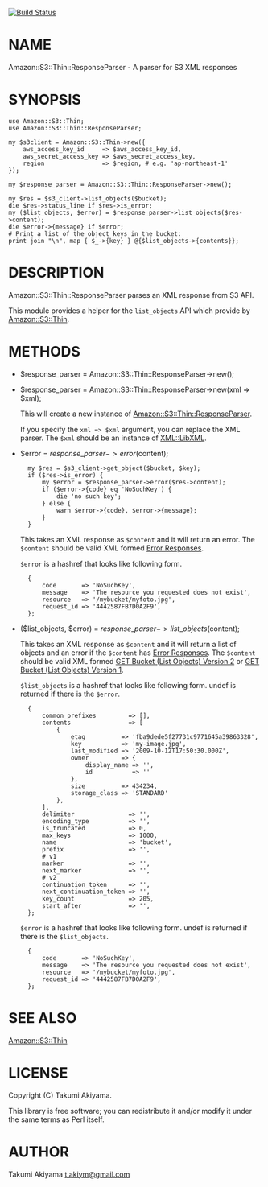 [![Build Status](https://travis-ci.com/hatena/Amazon-S3-Thin-ResponseParser.svg?branch=master)](https://travis-ci.com/hatena/Amazon-S3-Thin-ResponseParser)
# NAME

Amazon::S3::Thin::ResponseParser - A parser for S3 XML responses

# SYNOPSIS

    use Amazon::S3::Thin;
    use Amazon::S3::Thin::ResponseParser;

    my $s3client = Amazon::S3::Thin->new({
        aws_access_key_id     => $aws_access_key_id,
        aws_secret_access_key => $aws_secret_access_key,
        region                => $region, # e.g. 'ap-northeast-1'
    });

    my $response_parser = Amazon::S3::Thin::ResponseParser->new();

    my $res = $s3_client->list_objects($bucket);
    die $res->status_line if $res->is_error;
    my ($list_objects, $error) = $response_parser->list_objects($res->content);
    die $error->{message} if $error;
    # Print a list of the object keys in the bucket:
    print join "\n", map { $_->{key} } @{$list_objects->{contents}};

# DESCRIPTION

Amazon::S3::Thin::ResponseParser parses an XML response from S3 API.

This module provides a helper for the `list_objects` API which provide by [Amazon::S3::Thin](https://metacpan.org/pod/Amazon::S3::Thin).

# METHODS

- $response\_parser = Amazon::S3::Thin::ResponseParser->new();
- $response\_parser = Amazon::S3::Thin::ResponseParser->new(xml => $xml);

    This will create a new instance of [Amazon::S3::Thin::ResponseParser](https://metacpan.org/pod/Amazon::S3::Thin::ResponseParser).

    If you specify the `xml => $xml` argument, you can replace the XML parser.
    The `$xml` should be an instance of [XML::LibXML](https://metacpan.org/pod/XML::LibXML).

- $error = $response\_parser->error($content);

        my $res = $s3_client->get_object($bucket, $key);
        if ($res->is_error) {
            my $error = $response_parser->error($res->content);
            if ($error->{code} eq 'NoSuchKey') {
                die 'no such key';
            } else {
                warn $error->{code}, $error->{message};
            }
        }

    This takes an XML response as `$content` and it will return an error.
    The `$content` should be valid XML formed
    [Error Responses](https://docs.aws.amazon.com/AmazonS3/latest/API/ErrorResponses.html).

    `$error` is a hashref that looks like following form.

        {
            code       => 'NoSuchKey',
            message    => 'The resource you requested does not exist',
            resource   => '/mybucket/myfoto.jpg',
            request_id => '4442587FB7D0A2F9',
        };

- ($list\_objects, $error) = $response\_parser->list\_objects($content);

    This takes an XML response as `$content` and it will return a list of objects and an error if the `$content` has
    [Error Responses](https://docs.aws.amazon.com/AmazonS3/latest/API/ErrorResponses.html).
    The `$content` should be valid XML formed
    [GET Bucket (List Objects) Version 2](https://docs.aws.amazon.com/AmazonS3/latest/API/v2-RESTBucketGET.html) or
    [GET Bucket (List Objects) Version 1](https://docs.aws.amazon.com/AmazonS3/latest/API/RESTBucketGET.html).

    `$list_objects` is a hashref that looks like following form. undef is returned if there is the `$error`.

        {
            common_prefixes         => [],
            contents                => [
                {
                    etag          => 'fba9dede5f27731c9771645a39863328',
                    key           => 'my-image.jpg',
                    last_modified => '2009-10-12T17:50:30.000Z',
                    owner         => {
                        display_name => '',
                        id           => ''
                    },
                    size          => 434234,
                    storage_class => 'STANDARD'
                },
            ],
            delimiter               => '',
            encoding_type           => '',
            is_truncated            => 0,
            max_keys                => 1000,
            name                    => 'bucket',
            prefix                  => '',
            # v1
            marker                  => '',
            next_marker             => '',
            # v2
            continuation_token      => '',
            next_continuation_token => '',
            key_count               => 205,
            start_after             => '',
        };

    `$error` is a hashref that looks like following form. undef is returned if there is the `$list_objects`.

        {
            code       => 'NoSuchKey',
            message    => 'The resource you requested does not exist',
            resource   => '/mybucket/myfoto.jpg',
            request_id => '4442587FB7D0A2F9',
        };

# SEE ALSO

[Amazon::S3::Thin](https://metacpan.org/pod/Amazon::S3::Thin)

# LICENSE

Copyright (C) Takumi Akiyama.

This library is free software; you can redistribute it and/or modify
it under the same terms as Perl itself.

# AUTHOR

Takumi Akiyama <t.akiym@gmail.com>
